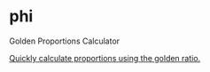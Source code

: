 # phi
Golden Proportions Calculator

[Quickly calculate proportions using the golden ratio.](http://ablank.github.io/phi/)
